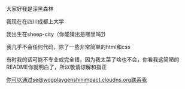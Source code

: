 大家好我是深黑森林

我现在在四川成都上大学

我出生在sheep-city（你能猜出是哪里吗[?](https://baike.baidu.com/item/%E5%B9%BF%E5%B7%9E%E5%B8%82/21808))

我几乎不会任何代码，除了一些非常简单的html和css

有时我的话可能不专业或完全错，因为我太菜了啥也不会，你看我这简陋的README你就明白了，所以敬请谅解和指正

你可以通过se@wcgplaygenshinimpact.cloudns.org联系我
